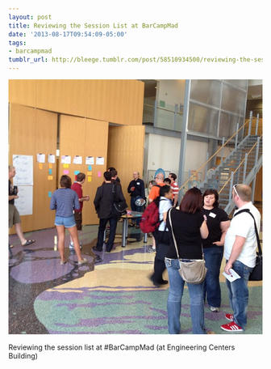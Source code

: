 ```yaml
---
layout: post
title: Reviewing the Session List at BarCampMad
date: '2013-08-17T09:54:09-05:00'
tags:
- barcampmad
tumblr_url: http://bleege.tumblr.com/post/58510934500/reviewing-the-session-list-at-barcampmad-at
---
```


![](/tumblr_files/tumblr_mrok29tejG1rsjbmgo1_1280.jpg)

Reviewing the session list at #BarCampMad (at Engineering Centers Building)
